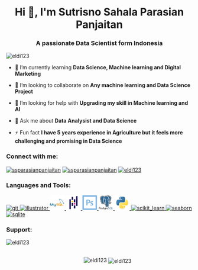 <h1 align="center">Hi 👋, I'm Sutrisno Sahala Parasian Panjaitan</h1>
<h3 align="center">A passionate Data Scientist form Indonesia</h3>

<p align="left"> <img src="https://komarev.com/ghpvc/?username=eldi123&label=Profile%20views&color=0e75b6&style=flat" alt="eldi123" /> </p>

- 🌱 I’m currently learning **Data Science, Machine learning and Digital Marketing**

- 👯 I’m looking to collaborate on **Any machine learning and Data Science Project**

- 🤝 I’m looking for help with **Upgrading my skill in Machine learning and AI**

- 💬 Ask me about **Data Analysist and Data Science**

- ⚡ Fun fact **I have 5 years experience in Agriculture but it feels more challenging and promising in Data Science**

<h3 align="left">Connect with me:</h3>
<p align="left">
<a href="https://linkedin.com/in/ssparasianpanjaitan" target="blank"><img align="center" src="https://raw.githubusercontent.com/rahuldkjain/github-profile-readme-generator/master/src/images/icons/Social/linked-in-alt.svg" alt="ssparasianpanjaitan" height="30" width="40" /></a>
<a href="https://kaggle.com/ssparasianpanjaitan" target="blank"><img align="center" src="https://raw.githubusercontent.com/rahuldkjain/github-profile-readme-generator/master/src/images/icons/Social/kaggle.svg" alt="ssparasianpanjaitan" height="30" width="40" /></a>
<a href="https://www.hackerrank.com/eldi123" target="blank"><img align="center" src="https://raw.githubusercontent.com/rahuldkjain/github-profile-readme-generator/master/src/images/icons/Social/hackerrank.svg" alt="eldi123" height="30" width="40" /></a>
</p>

<h3 align="left">Languages and Tools:</h3>
<p align="left"> <a href="https://git-scm.com/" target="_blank" rel="noreferrer"> <img src="https://www.vectorlogo.zone/logos/git-scm/git-scm-icon.svg" alt="git" width="40" height="40"/> </a> <a href="https://www.adobe.com/in/products/illustrator.html" target="_blank" rel="noreferrer"> <img src="https://www.vectorlogo.zone/logos/adobe_illustrator/adobe_illustrator-icon.svg" alt="illustrator" width="40" height="40"/> </a> <a href="https://www.mysql.com/" target="_blank" rel="noreferrer"> <img src="https://raw.githubusercontent.com/devicons/devicon/master/icons/mysql/mysql-original-wordmark.svg" alt="mysql" width="40" height="40"/> </a> <a href="https://pandas.pydata.org/" target="_blank" rel="noreferrer"> <img src="https://raw.githubusercontent.com/devicons/devicon/2ae2a900d2f041da66e950e4d48052658d850630/icons/pandas/pandas-original.svg" alt="pandas" width="40" height="40"/> </a> <a href="https://www.photoshop.com/en" target="_blank" rel="noreferrer"> <img src="https://raw.githubusercontent.com/devicons/devicon/master/icons/photoshop/photoshop-line.svg" alt="photoshop" width="40" height="40"/> </a> <a href="https://www.postgresql.org" target="_blank" rel="noreferrer"> <img src="https://raw.githubusercontent.com/devicons/devicon/master/icons/postgresql/postgresql-original-wordmark.svg" alt="postgresql" width="40" height="40"/> </a> <a href="https://www.python.org" target="_blank" rel="noreferrer"> <img src="https://raw.githubusercontent.com/devicons/devicon/master/icons/python/python-original.svg" alt="python" width="40" height="40"/> </a> <a href="https://scikit-learn.org/" target="_blank" rel="noreferrer"> <img src="https://upload.wikimedia.org/wikipedia/commons/0/05/Scikit_learn_logo_small.svg" alt="scikit_learn" width="40" height="40"/> </a> <a href="https://seaborn.pydata.org/" target="_blank" rel="noreferrer"> <img src="https://seaborn.pydata.org/_images/logo-mark-lightbg.svg" alt="seaborn" width="40" height="40"/> </a> <a href="https://www.sqlite.org/" target="_blank" rel="noreferrer"> <img src="https://www.vectorlogo.zone/logos/sqlite/sqlite-icon.svg" alt="sqlite" width="40" height="40"/> </a> </p>

<h3 align="left">Support:</h3>
<p><a href="https://www.buymeacoffee.com/eldi123"> <img align="left" src="https://cdn.buymeacoffee.com/buttons/v2/default-yellow.png" height="50" width="210" alt="eldi123" /></a></p><br><br>

<p><img align="left" src="https://github-readme-stats.vercel.app/api/top-langs?username=eldi123&show_icons=true&locale=en&layout=compact" alt="eldi123" /></p>

<p>&nbsp;<img align="center" src="https://github-readme-stats.vercel.app/api?username=eldi123&show_icons=true&locale=en" alt="eldi123" /></p>

